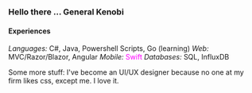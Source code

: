 ### Hello there ... General Kenobi

#### Experiences
_Languages:_ C#, Java, Powershell Scripts, Go (learning)
_Web:_ MVC/Razor/Blazor, Angular
_Mobile:_ <span style="color: magenta">Swift</span>
_Databases:_ SQL, InfluxDB

Some more stuff:
I've become an UI/UX designer because no one at my firm likes css, except me.
I love it.
